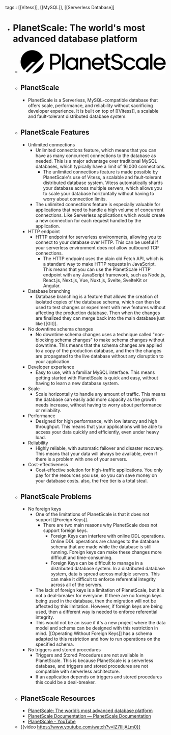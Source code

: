 tags:: [[Vitess]], [[MySQL]], [[Serverless Database]]

- # PlanetScale: The world's most advanced database platform
	- ![planetscale.png](../assets/planetscale_1687868894764_0.png)
	- ## PlanetScale
		- PlanetScale is a Serverless, MySQL-compatible database that offers scale, performance, and reliability without sacrificing developer experience. It is built on top of [[Vitess]], a scalable and fault-tolerant distributed database system.
	- ## PlanetScale Features
		- Unlimited connections
			- Unlimited connections feature, which means that you can have as many concurrent connections to the database as needed. This is a major advantage over traditional MySQL databases, which typically have a limit of 16,000 connections.
				- The unlimited connections feature is made possible by PlanetScale's use of Vitess, a scalable and fault-tolerant distributed database system. Vitess automatically shards your database across multiple servers, which allows you to scale your database horizontally without having to worry about connection limits.
			- The unlimited connections feature is especially valuable for applications that need to handle a high volume of concurrent connections. Like Serverless applications which would create a new connection for each request handled by the application.
		- HTTP endpoint
			- HTTP endpoint for serverless environments, allowing you to connect to your database over HTTP. This can be useful if your serverless environment does not allow outbound TCP connections.
				- The HTTP endpoint uses the plain old Fetch API, which is a standard way to make HTTP requests in JavaScript. This means that you can use the PlanetScale HTTP endpoint with any JavaScript framework, such as Node.js, React.js,  Next.js, Vue, Nuxt.js, Svelte, SvelteKit or Angular.
		- Database branching
			- Database branching is a feature that allows the creation of isolated copies of the database schema, which can then be used to test changes or experiment with new features without affecting the production database. Then when the changes are finalized they can merge back into the main database just like [[Git]].
		- No downtime schema changes
			- No downtime schema changes uses a technique called "non-blocking schema changes" to make schema changes without downtime. This means that the schema changes are applied to a copy of the production database, and then the changes are propagated to the live database without any disruption to your application.
		- Developer experience
			- Easy to use, with a familiar MySQL interface. This means getting started with PlanetScale is quick and easy, without having to learn a new database system.
		- Scale
			- Scale horizontally to handle any amount of traffic. This means the database can easily add more capacity as the growth needs increase, without having to worry about performance or reliability.
		- Performance
			- Designed for high performance, with low latency and high throughput. This means that your applications will be able to access your data quickly and efficiently, even under heavy load.
		- Reliability
			- Highly reliable, with automatic failover and disaster recovery. This means that your data will always be available, even if there is a problem with one of your servers.
		- Cost-effectiveness
			- Cost-effective solution for high-traffic applications. You only pay for the resources you use, so you can save money on your database costs. also, the free tier is a total steal.
	- ## PlanetScale Problems
		- No foreign keys
			- One of the limitations of PlanetScale is that it does not support [[Foreign Keys]].
				- There are two main reasons why PlanetScale does not support foreign keys.
					- Foreign Keys can interfere with online DDL operations. Online DDL operations are changes to the database schema that are made while the database is still running. Foreign keys can make these changes more difficult and time-consuming.
					- Foreign Keys can be difficult to manage in a distributed database system. In a distributed database system, data is spread across multiple servers. This can make it difficult to enforce referential integrity across all of the servers.
			- The lack of foreign keys is a limitation of PlanetScale, but it is not a deal-breaker for everyone. If there are no foreign keys being used in the database, then the migration will not be affected by this limitation. However, if foreign keys are being used, then a different way is needed to enforce referential integrity.
			- This would not be an issue if it's a new project where the data model and schema can be designed with this restriction in mind. [[Operating Without Foreign Keys]] has a schema adapted to this restriction and how to run operations on the specified schema.
		- No triggers and stored procedures
			- Triggers and Stored Procedures are not available in PlanetScale. This is because PlanetScale is a serverless database, and triggers and stored procedures are not compatible with serverless architecture.
			- If an application depends on triggers and stored procedures this could be a deal-breaker.
	- ## PlanetScale Resources
		- [PlanetScale: The world’s most advanced database platform](https://planetscale.com/)
		- [PlanetScale Documentation — PlanetScale Documentation](https://planetscale.com/docs)
		- [PlanetScale - YouTube](https://www.youtube.com/@PlanetScale)
	- {{video https://www.youtube.com/watch?v=lZ7IIljALm0}}